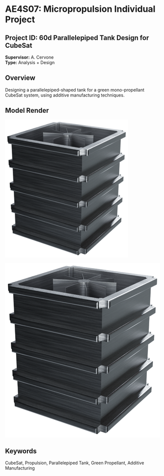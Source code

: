 
# AE4S07: Micropropulsion Individual Project 

## Project ID: 60d Parallelepiped Tank Design for CubeSat  
**Supervisor:** A. Cervone  
**Type:** Analysis + Design  

## Overview
Designing a parallelepiped-shaped tank for a green mono-propellant CubeSat system, using additive manufacturing techniques.

## Model Render

<img src="models/render.png" alt="Parallelepiped Tank Render" width="400"/>


![Parallelepiped Tank Render](models/render.png)


## Keywords
CubeSat, Propulsion, Parallelepiped Tank, Green Propellant, Additive Manufacturing

